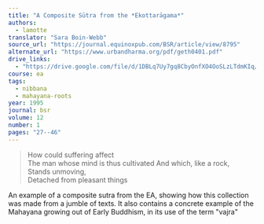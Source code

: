 ```yaml
---
title: "A Composite Sūtra from the *Ekottarāgama*"
authors:
  - lamotte
translator: "Sara Boin-Webb"
source_url: "https://journal.equinoxpub.com/BSR/article/view/8795"
alternate_url: "https://www.urbandharma.org/pdf/geth0401.pdf"
drive_links:
  - "https://drive.google.com/file/d/1DBLq7Uy7gq8CbyOnfXO4OoSLzLTdmKIq/view?usp=drivesdk"
course: ea
tags:
  - nibbana
  - mahayana-roots
year: 1995
journal: bsr
volume: 12
number: 1
pages: "27--46"
---
```


> How could suffering affect  
The man whose mind is thus cultivated  And which, like a rock,  
Stands unmoving,  
Detached from pleasant things

An example of a composite sutra from the EA, showing how this collection was made from a jumble of texts. It also contains a concrete example of the Mahayana growing out of Early Buddhism, in its use of the term "vajra"


